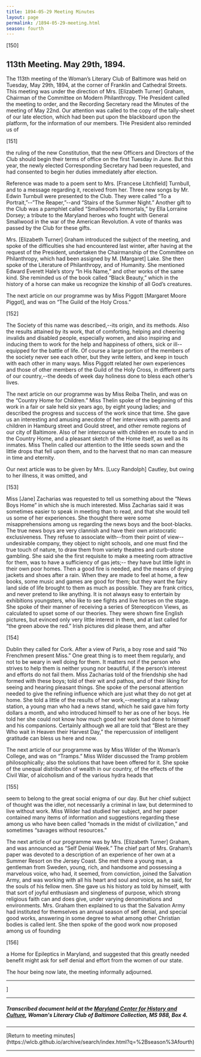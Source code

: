 ```yaml
---
title: 1894-05-29 Meeting Minutes
layout: page
permalink: /1894-05-29-meeting.html
season: fourth
---
```


<style>
    #maincontent{
        font-size:1.4em;
    }
</style>
[150]

## 113th Meeting. May 29th, 1894.

The 113th meeting of the Woman’s Literary Club of Baltimore was held on Tuesday, May 29th, 1894, at the corner of Franklin and Cathedral Streets. This meeting was under the direction of Mrs. [Elizabeth Turner] Graham, Chairman of the Committee on Modern Philanthropy. THe President called the meeting to order, and the Recording Secretary read the Minutes of the meeting of May 22nd. Our attention was called to the copy of the tally-sheet of our late election, which had been put upon the blackboard upon the platform, for the information of our members. THe President also reminded us of

[151]

the ruling of the new Constitution, that the new Officers and Directors of the Club should begin their terms of office on the first Tuesday in June. But this year, the newly elected Corresponding Secretary had been requested, and had consented to begin her duties immediately after election.

Reference was made to a poem sent to Mrs. [Francese Litchfield] Turnbull, and to a message regarding it, received from her. Three new songs by Mr. Edwin Turnbull were presented to the Club. They were called “To a Portrait,”--”The Reaper,”--and “Stairs of the Summer Night.” Another gift to the Club was a pamphlet called “Smallwood’s Immortals,” by Ella Lorraine Dorsey; a tribute to the Maryland heroes who fought with General Smallwood in the war of the American Revolution. A vote of thanks was passed by the Club for these gifts.

Mrs. [Elizabeth Turner] Graham introduced the subject of the meeting, and spoke of the difficulties she had encountered last winter, after having at the request of the President, undertaken the Chairmanship of the Committee on Philanthropy, which had been assigned by M. [Margaret] Lake. She then spoke of the Literature of Philanthropy, and of Humanity. She mentioned Edward Everett Hale’s story “In His Name,” and other works of the same kind. She reminded us of the book called “Black Beauty,” which in the history of a horse can make us recognize the kinship of all God’s creatures.

The next article on our programme was by Miss Piggott [Margaret Moore Piggot], and was on “The Guild of the Holy Cross.”

[152]

The Society of this name was described,--its origin, and its methods. Also the results attained by its work, that of comforting, helping and cheering invalids and disabled people, especially women, and also inspiring and inducing them to work for the help and happiness of others, sick or ill--equipped for the battle of life. Of course a large portion of the members of the society never see each other, but they write letters, and keep in touch with each other in many ways. Miss Piggott related her own experiences and those of other members of the Guild of the Holy Cross, in different parts of our country,--the deeds of week day holiness done to bless each other’s lives.

The next article on our programme was by Miss Reiba Thelin, and was on the “Country Home for Children.” Miss Thelin spoke of the beginning of this work in a fair or sale held six years ago, by eight young ladies; and described the progress and success of the work since that time. She gave us an interesting and amusing anecdote of her interviews with parents and children in Hamburg street and Gould street, and other remote regions of our city of Baltimore. Also of her intercourse with children en route to and in the Country Home, and a pleasant sketch of the Home itself, as well as its inmates. Miss Thelin called our attention to the little seeds sown and the little drops that fell upon them, and to the harvest that no man can measure in time and eternity.

Our next article was to be given by Mrs. [Lucy Randolph] Cautley, but owing to her illness, it was omitted, and

[153]

Miss [Jane] Zacharias was requested to tell us something about the “News Boys Home” in which she is much interested. Miss Zacharias said it was sometimes easier to speak in meeting than to read, and that she would tell us some of her experiences. She thought there were some misapprehensions among us regarding the news boys and the boot-blacks. The true news boys are very clannish and have their own aristocratic exclusiveness. They refuse to associate with--from their point of view--undesirable company, they object to night schools, and one must find the true touch of nature, to draw them from variety theatres and curb-stone gambling. She said she the first requisite to make a meeting room attractive for them, was to have a sufficiency of gas jets;-- they have but little light in their own poor homes. Then a good fire is needed, and the means of drying jackets and shoes after a rain. When they are made to feel at home, a few books, some music and games are good for them; but they want the fairy land side of life brought to them as much as possible. They are frank critics, and never pretend to like anything. It is not always easy to entertain by exhibitions youngsters, who like to see fights and live horses on the stage. She spoke of their manner of receiving a series of Stereopticon Views, as calculated to upset some of our theories. They were shown fine English pictures, but evinced only very little interest in them, and at last called for “the green above the red.” Irish pictures did please them, and after

[154]

Dublin they called for Cork. After a view of Paris, a boy rose and said “No Frenchmen present Miss.” One great thing is to meet them regularly, and not to be weary in well doing for them. It matters not if the person who strives to help them is neither young nor beautiful, if the person’s interest and efforts do not fail them. Miss Zacharias told of the friendship she had formed with these boys; told of their wit and pathos, and of their liking for seeing and hearing pleasant things. She spoke of the personal attention needed to give the refining influence which are just what they do not get at home. She told a little of the results of her work,--meeting at a railway station, a young man who had a news stand, which he said gave him forty dollars a month, and who introduced himself to her as one of her boys. He told her she could not know how much good her work had done to himself and his companions. Certainly although we all are told that “Blest are they Who wait in Heaven their Harvest Day,” the repercussion of intelligent gratitude can bless us here and now.

The next article of our programme was by Miss Wilder of the Woman’s College, and was on “Tramps.” Miss Wilder discussed the Tramp problem philosophically; also the solutions that have been offered for it. She spoke of the unequal distribution of wealth in our country, of the effects of the Civil War, of alcoholism and of the various hydra heads that

[155]

seem to belong to the great social enigma of our day. But her chief subject of thought was the idler, not necessarily a criminal in law, but determined to live without work. Miss Wilder had studied her subject, and her paper contained many items of information and suggestions regarding these among us who have been called “nomads in the midst of civilization,” and sometimes “savages without resources.”

The next article of our programme was by Mrs. [Elizabeth Turner] Graham, and was announced as “Self Denial Week.” The chief part of Mrs. Graham’s paper was devoted to a description of an experience of her own at a Summer Resort on the Jersey Coast. She met there a young man, a gentleman from Sweden, young, rich, and handsome and possessing a marvelous voice, who had, it seemed, from conviction, joined the Salvation Army, and was working with all his heart and soul and voice, as he said, for the souls of his fellow men. She gave us his history as told by himself, with that sort of joyful enthusiasm and singleness of purpose, which strong religious faith can and does give, under varying denominations and environments. Mrs. Graham then explained to us that the Salvation Army had instituted for themselves an annual season of self denial, and special good works, answering in some degree to what among other Christian bodies is called lent. She then spoke of the good work now proposed among us of founding

[156]

a Home for Epileptics in Maryland, and suggested that this greatly needed benefit might ask for self denial and effort from the women of our state.

The hour being now late, the meeting informally adjourned.
<hr>]

<hr>

##### Transcribed document held at the [Maryland Center for History and Culture](http://mdhs.org/), Woman's Literary Club of Baltimore Collection, MS 988, Box 4. 

<hr>
[Return to meeting minutes](https://wlcb.github.io/archive/search/index.html?q=%2Bseason%3Afourth)
<hr>